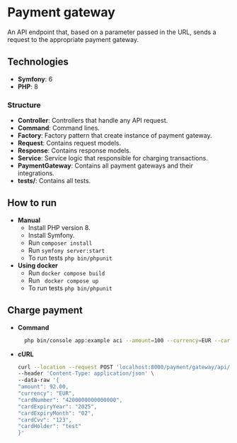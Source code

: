 # Payment gateway
   An API endpoint that, based on a parameter passed in the URL, sends a request to the appropriate payment gateway.

## Technologies
- **Symfony**: 6
- **PHP**: 8

### Structure
- **Controller**: Controllers that handle any API request.
- **Command**: Command lines.
- **Factory**: Factory pattern that create instance of payment gateway.
- **Request**: Contains request models.
- **Response**: Contains response models.
- **Service**: Service logic that responsible for charging transactions.
- **PaymentGateway**: Contains all payment gateways and their integrations.
- **tests/**: Contains all tests.


## How to run
- **Manual**
    - Install PHP version 8.
    - Install Symfony.
    - Run `composer install`
    - Run `symfony server:start`
    - To run tests `php bin/phpunit`
- **Using docker**
  - Run `docker compose build`
  - Run ` docker compose up`
  - To run tests `php bin/phpunit`

## Charge payment
- **Command**
  ```sh
    php bin/console app:example aci --amount=100 --currency=EUR --cardNumber=4111111111111111 --cardExpiryYear=2025 --cardExpiryMonth=1 --cardCvv=123 --cardHolder="test"
    ```
- **cURL**
  ```bash
  curl --location --request POST 'localhost:8000/payment/gateway/api/aci' \
  --header 'Content-Type: application/json' \
  --data-raw '{
  "amount": 92.00,
  "currency": "EUR",
  "cardNumber": "4200000000000000",
  "cardExpiryYear": "2025",
  "cardExpiryMonth": "02",
  "cardCvv": "123",
  "cardHolder": "test"
  }'
```

